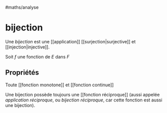 #maths/analyse
# bijection

Une *bijection* est une [[application]] [[surjection|surjective]] et [[injection|injective]].

Soit $f$ une fonction de $E$ dans $F$ 

 ## Propriétés
Toute [[fonction monotone]] et [[fonction continue]]

Une bijection possède toujours une [[fonction réciproque]] (aussi appelée _application réciproque_, ou _bijection réciproque_, car cette fonction est aussi une bijection).

